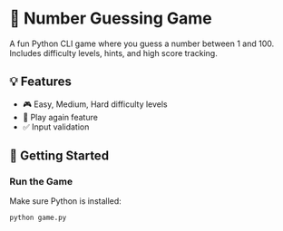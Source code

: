 # 🎯 Number Guessing Game

A fun Python CLI game where you guess a number between 1 and 100. Includes difficulty levels, hints, and high score tracking.

## 💡 Features

- 🎮 Easy, Medium, Hard difficulty levels
- 🔄 Play again feature
- ✅ Input validation

## 🚀 Getting Started

### Run the Game

Make sure Python is installed:

```bash
python game.py

